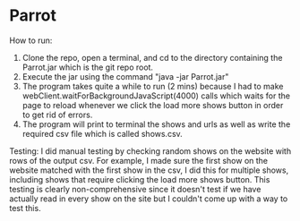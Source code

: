 # Parrot
How to run:
1. Clone the repo, open a terminal, and cd to the directory containing the Parrot.jar which is the git repo root.
2. Execute the jar using the command "java -jar Parrot.jar"
3. The program takes quite a while to run (2 mins) because I had to make webClient.waitForBackgroundJavaScript(4000) calls which waits for the page to reload whenever we click the load more shows button in order to get rid of errors.
4. The program will print to terminal the shows and urls as well as write the required csv file which is called shows.csv.

Testing:
I did manual testing by checking random shows on the website with rows of the output csv. For example, I made sure the first show on the website matched with the first show in the csv, I did this for multiple shows, including shows that require clicking the load more shows button. This testing is clearly non-comprehensive since it doesn't test if we have actually read in every show on the site but I couldn't come up with a way to test this. 